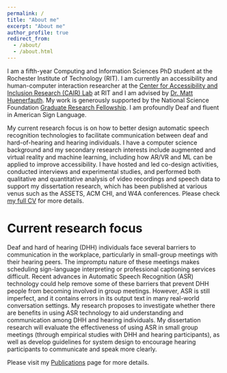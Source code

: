 ```yaml
---
permalink: /
title: "About me"
excerpt: "About me"
author_profile: true
redirect_from: 
  - /about/
  - /about.html
---
```


I am a fifth-year Computing and Information Sciences PhD student at the Rochester Institute of Technology (RIT). I am currently an accessibility and human-computer interaction researcher at the [Center for Accessibility and Inclusion Research (CAIR) Lab](http://cair.rit.edu/) at RIT and I am advised by [Dr. Matt Huenerfauth](https://huenerfauth.ist.rit.edu/). My work is generously supported by the National Science Foundation [Graduate Research Fellowship](https://www.nsfgrfp.org/). I am profoundly Deaf and fluent in American Sign Language.

My current research focus is on how to better design automatic speech recognition technologies to facilitate communication between deaf and hard-of-hearing and hearing individuals. I have a computer science background and my secondary research interests include augmented and virtual reality and machine learning, including how AR/VR and ML can be applied to improve accessibility. I have hosted and led co-design activities, conducted interviews and experimental studies, and performed both qualitative and quantitative analysis of video recordings and speech data to support my dissertation research, which has been published at various venus such as the ASSETS, ACM CHI, and W4A conferences. Please check [my full CV](https://mss4296.github.io/files/SeitaCV101221.pdf) for more details.

Current research focus
======
Deaf and hard of hearing (DHH) individuals face several barriers to communication in the workplace, particularly in small-group meetings with their hearing peers. The impromptu nature of these meetings makes scheduling sign-language interpreting or professional captioning services difficult. Recent advances in Automatic Speech Recognition (ASR) technology could help remove some of these barriers that prevent DHH people from becoming involved in group meetings. However, ASR is still imperfect, and it contains errors in its output text in many real-world conversation settings. My research proposes to investigate whether there are benefits in using ASR technology to aid understanding and communication among DHH and hearing individuals. My dissertation research will evaluate the effectiveness of using ASR in small group meetings (through empirical studies with DHH and hearing participants), as well as develop guidelines for system design to encourage hearing participants to communicate and speak more clearly.

Please visit my [Publications](https://mss4296.github.io/publications/) page for more details.

